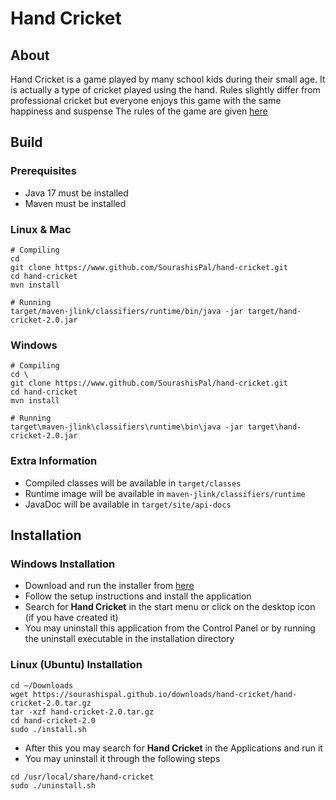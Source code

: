 # Hand Cricket

## About
Hand Cricket is a game played by many school kids during their small age. It is actually a type of cricket played using the hand. Rules slightly differ from professional cricket but everyone enjoys this game with the same happiness and suspense
The rules of the game are given [here](src/main/resources/rules.txt)

## Build

### Prerequisites
- Java 17 must be installed
- Maven must be installed

### Linux & Mac
```
# Compiling
cd
git clone https://www.github.com/SourashisPal/hand-cricket.git
cd hand-cricket
mvn install

# Running
target/maven-jlink/classifiers/runtime/bin/java -jar target/hand-cricket-2.0.jar 
```

### Windows
```
# Compiling
cd \
git clone https://www.github.com/SourashisPal/hand-cricket.git
cd hand-cricket
mvn install

# Running
target\maven-jlink\classifiers\runtime\bin\java -jar target\hand-cricket-2.0.jar
```

### Extra Information
- Compiled classes will be available in `target/classes`
- Runtime image will be available in `maven-jlink/classifiers/runtime`
- JavaDoc will be available in `target/site/api-docs`

## Installation

### Windows Installation
- Download and run the installer from [here](https://sourashispal.github.io/downloads/hand-cricket)
- Follow the setup instructions and install the application
- Search for **Hand Cricket** in the start menu or click on the desktop icon (if you have created it)
- You may uninstall this application from the Control Panel or by running the uninstall executable in the installation directory

### Linux (Ubuntu) Installation
```
cd ~/Downloads
wget https://sourashispal.github.io/downloads/hand-cricket/hand-cricket-2.0.tar.gz
tar -xzf hand-cricket-2.0.tar.gz
cd hand-cricket-2.0
sudo ./install.sh
```
- After this you may search for **Hand Cricket** in the Applications and run it
- You may uninstall it through the following steps
```
cd /usr/local/share/hand-cricket
sudo ./uninstall.sh
```